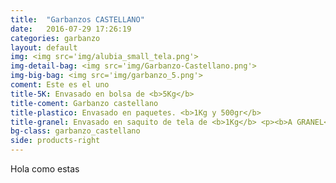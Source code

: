```yaml
---
title:  "Garbanzos CASTELLANO"
date:   2016-07-29 17:26:19
categories: garbanzo
layout: default
img: <img src='img/alubia_small_tela.png'>
img-detail-bag: <img src='img/Garbanzo-Castellano.png'>
img-big-bag: <img src='img/garbanzo_5.png'>
coment: Este es el uno
title-5K: Envasado en bolsa de <b>5Kg</b>
title-coment: Garbanzo castellano
title-plastico: Envasado en paquetes. <b>1Kg y 500gr</b>
title-granel: Envasado en saquito de tela de <b>1Kg</b> <p><b>A GRANEL</b><br> Envasado en sacos de <b>10Kg y 25Kg</b> 
bg-class: garbanzo_castellano 
side: products-right
---
```


Hola como estas